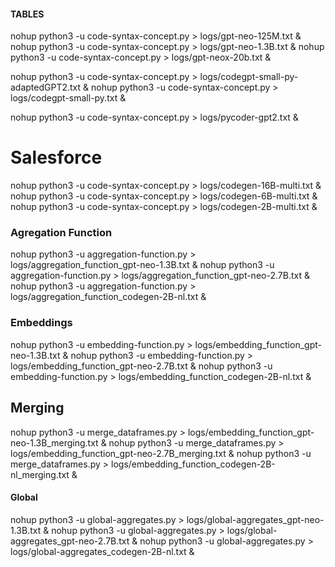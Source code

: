 #### TABLES

nohup python3 -u code-syntax-concept.py > logs/gpt-neo-125M.txt &
nohup python3 -u code-syntax-concept.py > logs/gpt-neo-1.3B.txt &
nohup python3 -u code-syntax-concept.py > logs/gpt-neox-20b.txt &

nohup python3 -u code-syntax-concept.py > logs/codegpt-small-py-adaptedGPT2.txt &
nohup python3 -u code-syntax-concept.py > logs/codegpt-small-py.txt &

nohup python3 -u code-syntax-concept.py > logs/pycoder-gpt2.txt &

# Salesforce
nohup python3 -u code-syntax-concept.py > logs/codegen-16B-multi.txt &
nohup python3 -u code-syntax-concept.py > logs/codegen-6B-multi.txt &
nohup python3 -u code-syntax-concept.py > logs/codegen-2B-multi.txt &


### Agregation Function
nohup python3 -u aggregation-function.py > logs/aggregation_function_gpt-neo-1.3B.txt &
nohup python3 -u aggregation-function.py > logs/aggregation_function_gpt-neo-2.7B.txt &
nohup python3 -u aggregation-function.py > logs/aggregation_function_codegen-2B-nl.txt &

### Embeddings 
nohup python3 -u embedding-function.py > logs/embedding_function_gpt-neo-1.3B.txt &
nohup python3 -u embedding-function.py > logs/embedding_function_gpt-neo-2.7B.txt &
nohup python3 -u embedding-function.py > logs/embedding_function_codegen-2B-nl.txt &


## Merging
nohup python3 -u merge_dataframes.py > logs/embedding_function_gpt-neo-1.3B_merging.txt &
nohup python3 -u merge_dataframes.py > logs/embedding_function_gpt-neo-2.7B_merging.txt &
nohup python3 -u merge_dataframes.py > logs/embedding_function_codegen-2B-nl_merging.txt &


#### Global 
nohup python3 -u global-aggregates.py > logs/global-aggregates_gpt-neo-1.3B.txt &
nohup python3 -u global-aggregates.py > logs/global-aggregates_gpt-neo-2.7B.txt &
nohup python3 -u global-aggregates.py > logs/global-aggregates_codegen-2B-nl.txt &